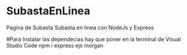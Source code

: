 # SubastaEnLinea
Pagina de Subasta Subasta en linea con NodeJs y Express

#Para Instalar las dependecias hay que poner en la terminal de Visual Studio Code
npm i express ejs morgan



